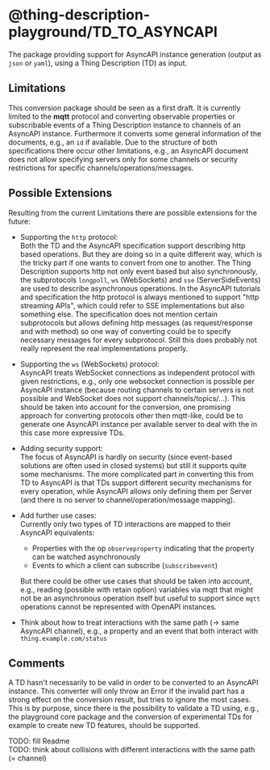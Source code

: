 # @thing-description-playground/**TD_TO_ASYNCAPI**

The package providing support for AsyncAPI instance generation (output as `json` or `yaml`), using a Thing Description (TD) as input.

## Limitations

This conversion package should be seen as a first draft. It is currently limited to the **mqtt** protocol and converting observable properties or subscribable events of a Thing Description instance to channels of an AsyncAPI instance. Furthermore it converts some general information of the documents, e.g., an `id` if available. Due to the structure of both specifications there occur other limitations, e.g., an AsyncAPI document does not allow specifying servers only for some channels or security restrictions for specific channels/operations/messages.

## Possible Extensions

Resulting from the current Limitations there are possible extensions for the future:

* Supporting the `http` protocol:  
  Both the TD and the AsyncAPI specification support describing http based operations. But they are doing so in a quite different way, which is the tricky part if one wants to convert from one to another. The Thing Description supports http not only event based but also synchronously, the subprotocols `longpoll`, `ws` (WebSockets) and `sse` (ServerSideEvents) are used to describe asynchronous operations. In the AsyncAPI tutorials and specification the http protocol is always mentioned to support "http streaming APIs", which could refer to SSE implementations but also something else. The specification does not mention certain subprotocols but allows defining http messages (as request/response and with method) so one way of converting could be to specify necessary messages for every subprotocol. Still this does probably not really represent the real implementations properly.
* Supporting the `ws` (WebSockets) protocol:  
  AsyncAPI treats WebSocket connections as independent protocol with given restrictions, e.g., only one websocket connection is possible per AsyncAPI instance (because routing channels to certain servers is not possible and WebSocket does not support channels/topics/...). This should be taken into account for the conversion, one promising approach for converting protocols other then mqtt-like, could be to generate one AsyncAPI instance per available server to deal with the in this case more expressive TDs.
* Adding security support:  
  The focus of AsyncAPI is hardly on security (since event-based solutions are often used in closed systems) but still it supports quite some mechanisms. The more complicated part in converting this from TD to AsyncAPI is that TDs support different security mechanisms for every operation, while AsyncAPI allows only defining them per Server (and there is no server to channel/operation/message mapping).
* Add further use cases:  
  Currently only two types of TD interactions are mapped to their AsyncAPI equivalents:
  * Properties with the op `observeproperty` indicating that the property can be watched asynchronously
  * Events to which a client can subscribe (`subscribeevent`)  
  
  But there could be other use cases that should be taken into account, e.g., reading (possible with retain option) variables via mqtt that might not be an asynchronous operation itself but useful to support since `mqtt` operations cannot be represented with OpenAPI instances.
* Think about how to treat interactions with the same path (-> same AsyncAPI channel), e.g., a property and an event that both interact with `thing.example.com/status`

## Comments

A TD hasn't necessarily to be valid in order to be converted to an AsyncAPI instance. This converter will only throw an Error if the invalid part has a strong effect on the conversion result, but tries to ignore the most cases. This is by purpose, since there is the possibility to validate a TD using, e.g., the playground core package and the conversion of experimental TDs for example to create new TD features, should be supported.

TODO: fill Readme  
TODO: think about collisions with different interactions with the same path (= channel)
